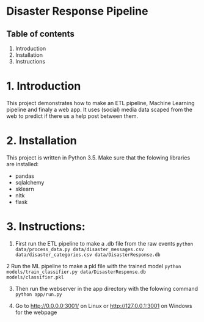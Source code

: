 # Disaster Response Pipeline 

## Table of contents
1. Introduction
2. Installation
3. Instructions

# 1. Introduction
This project demonstrates how to make an ETL pipeline, Machine Learning pipeline and finaly a web app. It uses (social) media data scaped from the web to predict if there us a help post between them.

# 2. Installation
This project is written in Python 3.5. Make sure that the folowing libraries are installed:
- pandas
- sqlalchemy 
- sklearn
- nltk
- flask

# 3. Instructions:
1. First run the ETL pipeline to make a .db file from the raw events
`python data/process_data.py data/disaster_messages.csv data/disaster_categories.csv data/DisasterResponse.db`

2 Run the ML pipeline to make a pkl file with the trained model
`python models/train_classifier.py data/DisasterResponse.db models/classifier.pkl`

3. Then run the webserver in the app directory  with the folowing command
`python app/run.py`

3. Go to http://0.0.0.0:3001/ on Linux or http://127.0.0.1:3001 on Windows for the webpage

